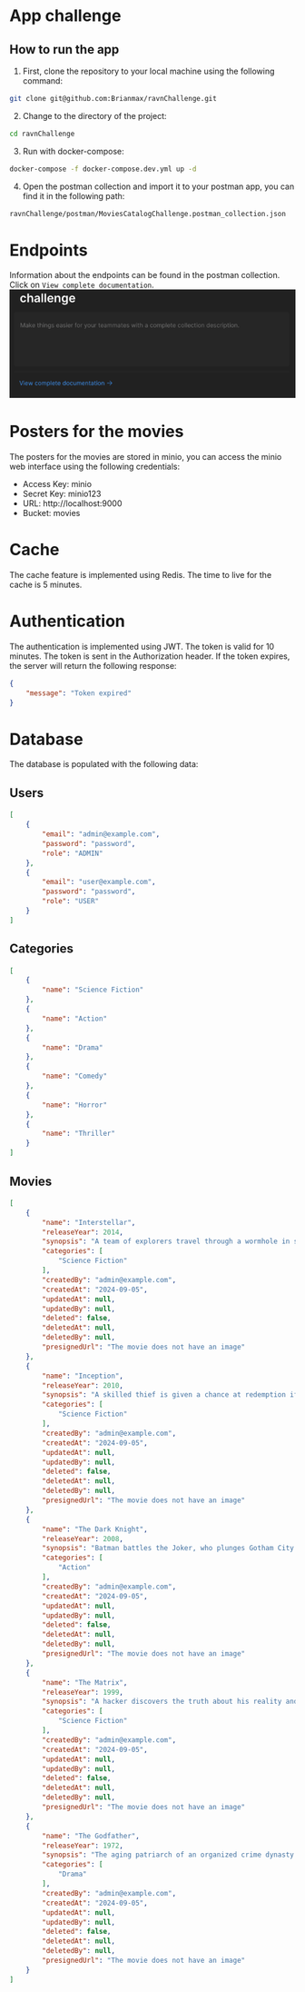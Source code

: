 # App challenge

## How to run the app

1. First, clone the repository to your local machine using the following command:

```bash
git clone git@github.com:Brianmax/ravnChallenge.git
```

2. Change to the directory of the project:

```bash
cd ravnChallenge
```

3. Run with docker-compose:

```bash
docker-compose -f docker-compose.dev.yml up -d
```
4. Open the postman collection and import it to your postman app, you can find it in the following path:

```bash
ravnChallenge/postman/MoviesCatalogChallenge.postman_collection.json
```

# Endpoints

Information about the endpoints can be found in the postman collection. Click on `View complete documentation`.
![img.png](img.png)

# Posters for the movies

The posters for the movies are stored in minio, you can access the minio web interface using the following credentials:

- Access Key: minio
- Secret Key: minio123
- URL: http://localhost:9000
- Bucket: movies

# Cache

The cache feature is implemented using Redis. The time to live for the cache is 5 minutes.

# Authentication

The authentication is implemented using JWT. The token is valid for 10 minutes. The token is sent in the Authorization header.
If the token expires, the server will return the following response:
    
```json
{
    "message": "Token expired"
}
```

# Database

The database is populated with the following data:

## Users
```json
[
    {
        "email": "admin@example.com",
        "password": "password",
        "role": "ADMIN"
    },
    {
        "email": "user@example.com",
        "password": "password",
        "role": "USER"
    }
]
```
## Categories
```json
[
    {
        "name": "Science Fiction"
    },
    {
        "name": "Action"
    },
    {
        "name": "Drama"
    },
    {
        "name": "Comedy"
    },
    {
        "name": "Horror"
    },
    {
        "name": "Thriller"
    }
]
```


## Movies
```json
[
    {
        "name": "Interstellar",
        "releaseYear": 2014,
        "synopsis": "A team of explorers travel through a wormhole in space in an attempt to ensure humanity's survival.",
        "categories": [
            "Science Fiction"
        ],
        "createdBy": "admin@example.com",
        "createdAt": "2024-09-05",
        "updatedAt": null,
        "updatedBy": null,
        "deleted": false,
        "deletedAt": null,
        "deletedBy": null,
        "presignedUrl": "The movie does not have an image"
    },
    {
        "name": "Inception",
        "releaseYear": 2010,
        "synopsis": "A skilled thief is given a chance at redemption if he can successfully perform inception.",
        "categories": [
            "Science Fiction"
        ],
        "createdBy": "admin@example.com",
        "createdAt": "2024-09-05",
        "updatedAt": null,
        "updatedBy": null,
        "deleted": false,
        "deletedAt": null,
        "deletedBy": null,
        "presignedUrl": "The movie does not have an image"
    },
    {
        "name": "The Dark Knight",
        "releaseYear": 2008,
        "synopsis": "Batman battles the Joker, who plunges Gotham City into anarchy.",
        "categories": [
            "Action"
        ],
        "createdBy": "admin@example.com",
        "createdAt": "2024-09-05",
        "updatedAt": null,
        "updatedBy": null,
        "deleted": false,
        "deletedAt": null,
        "deletedBy": null,
        "presignedUrl": "The movie does not have an image"
    },
    {
        "name": "The Matrix",
        "releaseYear": 1999,
        "synopsis": "A hacker discovers the truth about his reality and his role in the war against its controllers.",
        "categories": [
            "Science Fiction"
        ],
        "createdBy": "admin@example.com",
        "createdAt": "2024-09-05",
        "updatedAt": null,
        "updatedBy": null,
        "deleted": false,
        "deletedAt": null,
        "deletedBy": null,
        "presignedUrl": "The movie does not have an image"
    },
    {
        "name": "The Godfather",
        "releaseYear": 1972,
        "synopsis": "The aging patriarch of an organized crime dynasty transfers control of his empire to his reluctant son.",
        "categories": [
            "Drama"
        ],
        "createdBy": "admin@example.com",
        "createdAt": "2024-09-05",
        "updatedAt": null,
        "updatedBy": null,
        "deleted": false,
        "deletedAt": null,
        "deletedBy": null,
        "presignedUrl": "The movie does not have an image"
    }
]
```
